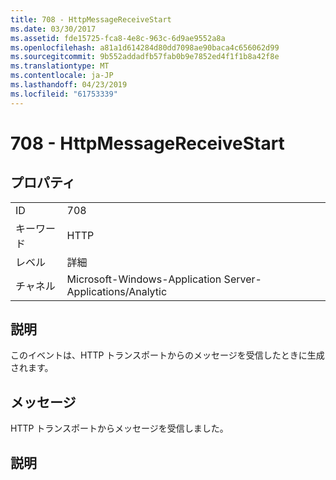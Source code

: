 ```yaml
---
title: 708 - HttpMessageReceiveStart
ms.date: 03/30/2017
ms.assetid: fde15725-fca8-4e8c-963c-6d9ae9552a8a
ms.openlocfilehash: a81a1d614284d80dd7098ae90baca4c656062d99
ms.sourcegitcommit: 9b552addadfb57fab0b9e7852ed4f1f1b8a42f8e
ms.translationtype: MT
ms.contentlocale: ja-JP
ms.lasthandoff: 04/23/2019
ms.locfileid: "61753339"
---
```

# <a name="708---httpmessagereceivestart"></a>708 - HttpMessageReceiveStart
## <a name="properties"></a>プロパティ  
  
|||  
|-|-|  
|ID|708|  
|キーワード|HTTP|  
|レベル|詳細|  
|チャネル|Microsoft-Windows-Application Server-Applications/Analytic|  
  
## <a name="description"></a>説明  
 このイベントは、HTTP トランスポートからのメッセージを受信したときに生成されます。  
  
## <a name="message"></a>メッセージ  
 HTTP トランスポートからメッセージを受信しました。  
  
## <a name="details"></a>説明
